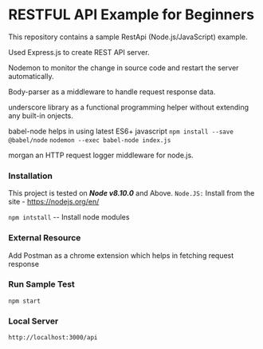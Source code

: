 # RESTFUL API Example for Beginners

This repository contains a sample RestApi (Node.js/JavaScript) example.

Used Express.js to create REST API server.

Nodemon to monitor the change in source code and restart the server automatically.

Body-parser as a middleware to handle request response data.

underscore library as a functional programming helper without extending any built-in onjects.

babel-node helps in using latest ES6+ javascript
`npm install --save @babel/node`
`nodemon --exec babel-node index.js`

morgan an HTTP request logger middleware for node.js.

### Installation

This project is tested on **_Node v8.10.0_** and Above.
`Node.JS:` Install from the site - https://nodejs.org/en/

`npm intstall` -- Install node modules

### External Resource

Add Postman as a chrome extension which helps in fetching request response

### Run Sample Test

`npm start`

### Local Server

`http://localhost:3000/api`
